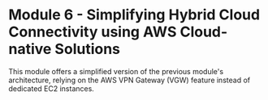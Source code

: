 # Module 6 - Simplifying Hybrid Cloud Connectivity using AWS Cloud-native Solutions
This module offers a simplified version of the previous module's architecture,
relying on the AWS VPN Gateway (VGW) feature instead of dedicated EC2 instances.
